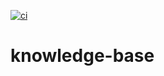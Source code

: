 [![ci](https://github.com/LinuxWale/knowledge-base/actions/workflows/ci.yml/badge.svg)](https://github.com/LinuxWale/knowledge-base/actions/workflows/ci.yml)

# knowledge-base

